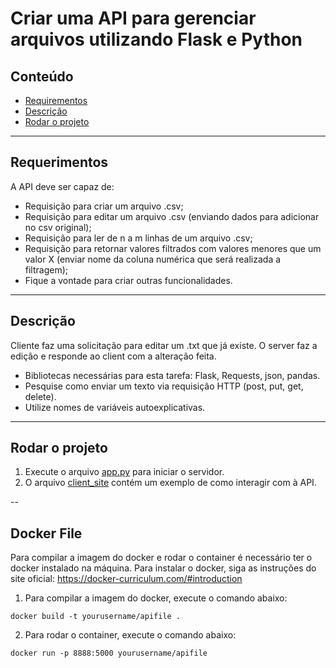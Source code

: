 # Criar uma API para gerenciar arquivos utilizando Flask e Python

## Conteúdo

- [Requirementos](#requerimentos)
- [Descrição](#descrição)
- [Rodar o projeto](#rodar-o-projeto)

---

## Requerimentos

A API deve ser capaz de:

- Requisição para criar um arquivo .csv;
- Requisição para editar um arquivo .csv (enviando dados para adicionar no csv original);
- Requisição para ler de n a m linhas de um arquivo .csv;
- Requisição para retornar valores filtrados com valores menores que um valor X (enviar nome da coluna numérica que será realizada a filtragem);
- Fique a vontade para criar outras funcionalidades.

---

## Descrição

Cliente faz uma solicitação para editar um .txt que já existe. O server faz a edição e responde ao client com a alteração feita.

- Bibliotecas necessárias para esta tarefa: Flask, Requests, json, pandas.
- Pesquise como enviar um texto via requisição HTTP (post, put, get, delete).
- Utilize nomes de variáveis autoexplicativas.

---

## Rodar o projeto

1. Execute o arquivo [app.py](app.py) para iniciar o servidor.
2. O arquivo [client_site](client_site.ipynb) contém um exemplo de como interagir com à API.

--

## Docker File

Para compilar a imagem do docker e rodar o container é necessário ter o docker instalado na máquina. Para instalar o docker, siga as instruções do site oficial: https://docker-curriculum.com/#introduction


1. Para compilar a imagem do docker, execute o comando abaixo:

```
docker build -t yourusername/apifile .
```
2. Para rodar o container, execute o comando abaixo:

```
docker run -p 8888:5000 yourusername/apifile
```